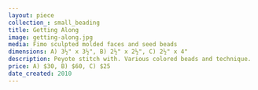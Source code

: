 ```yaml
---
layout: piece
collection_: small_beading
title: Getting Along
image: getting-along.jpg
media: Fimo sculpted molded faces and seed beads
dimensions: A) 3½" x 3½", B) 2½" x 2½", C) 2½" x 4"
description: Peyote stitch with. Various colored beads and technique.
price: A) $30, B) $60, C) $25
date_created: 2010
---
```

